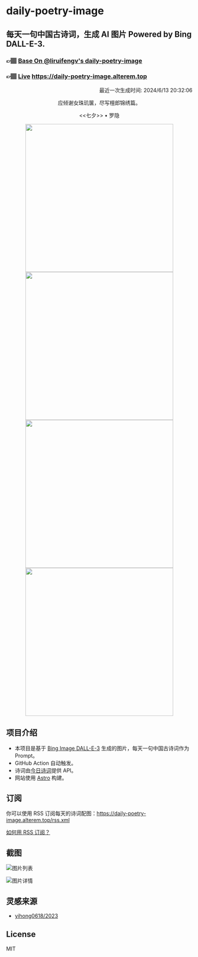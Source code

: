 
# daily-poetry-image

## 每天一句中国古诗词，生成 AI 图片 Powered by Bing DALL-E-3.

### 👉🏽 [Base On @liruifengv's daily-poetry-image](https://github.com/liruifengv/daily-poetry-image)

### 👉🏽 [Live](https://daily-poetry-image.alterem.top/) https://daily-poetry-image.alterem.top

<p align="right">
  最近一次生成时间: 2024/6/13 20:32:06
</p>
<p align="center">
应倾谢女珠玑箧，尽写檀郎锦绣篇。
</p>
<p align="center">
<<七夕>> • 罗隐
</p>
<p align="center">
<img src="https://tse3.mm.bing.net/th/id/OIG4.kMVIxGUL6lDruTH4TqBR" height="400" width="400" />
<img src="https://tse4.mm.bing.net/th/id/OIG4.Ef2BpESOzi9Ej7kk1VeT" height="400" width="400" />
<img src="https://tse3.mm.bing.net/th/id/OIG4.awi07woa8f3aktQ1zv2S" height="400" width="400" />
<img src="https://tse1.mm.bing.net/th/id/OIG4.YitAFm1LzoRKNzzDviAr" height="400" width="400" />
</p>

## 项目介绍

-   本项目是基于 [Bing Image DALL-E-3](https://www.bing.com/images/create) 生成的图片，每天一句中国古诗词作为 Prompt。
-   GitHub Action 自动触发。
-   诗词由[今日诗词](https://www.jinrishici.com/)提供 API。
-   网站使用 [Astro](https://astro.build) 构建。

## 订阅

你可以使用 RSS 订阅每天的诗词配图：https://daily-poetry-image.alterem.top/rss.xml

[如何用 RSS 订阅？](https://zhuanlan.zhihu.com/p/55026716)

## 截图

![图片列表](./screenshots/Snipaste_2023-12-28_21-00-26.png)

![图片详情](./screenshots/Snipaste_2023-12-28_21-00-53.png)

## 灵感来源

-   [yihong0618/2023](https://github.com/yihong0618/2023)

## License

MIT
